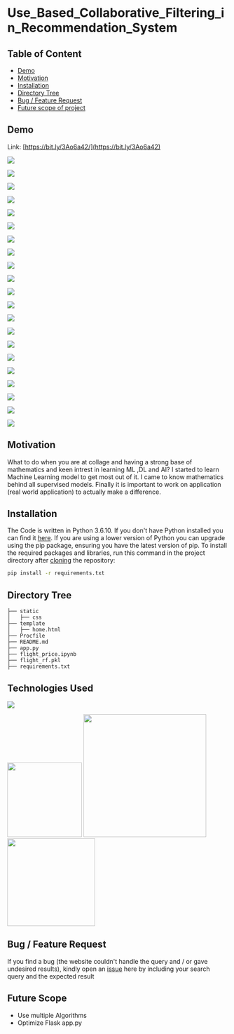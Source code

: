 # Use_Based_Collaborative_Filtering_in_Recommendation_System

## Table of Content
  * [Demo](#demo)
  * [Motivation](#motivation)
  * [Installation](#installation)
  * [Directory Tree](#directory-tree)
  * [Bug / Feature Request](#bug---feature-request)
  * [Future scope of project](#future-scope)


## Demo
Link: [https://bit.ly/3Ao6a42/](https://bit.ly/3Ao6a42)

[![](https://imgur.com/lGZz0kk.png)](https://bit.ly/3Ao6a42/)

[![](https://imgur.com/cQl6dFa.png)](https://bit.ly/3Ao6a42/)

[![](https://imgur.com/NU7pXhm.png)](https://bit.ly/3Ao6a42/)

[![](https://imgur.com/4cNJ0ry.png)](https://bit.ly/3Ao6a42/)

[![](https://imgur.com/78oZpQs.png)](https://bit.ly/3Ao6a42/)

[![](https://imgur.com/YdTYS0i.png)](https://bit.ly/3Ao6a42/)

[![](https://imgur.com/VeUGYgu.png)](https://bit.ly/3Ao6a42/)

[![](https://imgur.com/cVb20jw.png)](https://bit.ly/3Ao6a42/)

[![](https://imgur.com/qWaYsm4.png)](https://bit.ly/3Ao6a42/)

[![](https://imgur.com/8HEGnRV.png)](https://bit.ly/3Ao6a42/)

[![](https://imgur.com/X3OvcJV.png)](https://bit.ly/3Ao6a42/)

[![](https://imgur.com/kfScpMG.png)](https://bit.ly/3Ao6a42/)

[![](https://imgur.com/CRn36IV.png)](https://bit.ly/3Ao6a42/)

[![](https://imgur.com/42xMXcZ.png)](https://bit.ly/3Ao6a42/)

[![](https://imgur.com/ZYCvd3l.png)](https://bit.ly/3Ao6a42/)

[![](https://imgur.com/ZYCvd3l.png)](https://bit.ly/3Ao6a42/)

[![](https://imgur.com/KceacgL.png)](https://bit.ly/3Ao6a42/)

[![](https://imgur.com/uqYUbcq.png)](https://bit.ly/3Ao6a42/)

[![](https://imgur.com/zz8vG5h.png)](https://bit.ly/3Ao6a42/)

[![](https://imgur.com/F5Ly0He.png)](https://bit.ly/3Ao6a42/)

[![](https://imgur.com/HdUpsAA.png)](https://bit.ly/3Ao6a42/)

## Motivation
What to do when you are at collage and having a strong base of mathematics and keen intrest in learning ML ,DL and AI? I started to learn Machine Learning model to get most out of it. I came to know mathematics behind all supervised models. Finally it is important to work on application (real world application) to actually make a difference.

## Installation
The Code is written in Python 3.6.10. If you don't have Python installed you can find it [here](https://www.python.org/downloads/). If you are using a lower version of Python you can upgrade using the pip package, ensuring you have the latest version of pip. To install the required packages and libraries, run this command in the project directory after [cloning](https://www.howtogeek.com/451360/how-to-clone-a-github-repository/) the repository:
```bash
pip install -r requirements.txt
```

## Directory Tree 
```
├── static 
│   ├── css
├── template
│   ├── home.html
├── Procfile
├── README.md
├── app.py
├── flight_price.ipynb
├── flight_rf.pkl
├── requirements.txt
```

## Technologies Used

![](https://forthebadge.com/images/badges/made-with-python.svg)

[<img target="_blank" src="https://flask.palletsprojects.com/en/1.1.x/_images/flask-logo.png" width=170>](https://flask.palletsprojects.com/en/1.1.x/) [<img target="_blank" src="https://number1.co.za/wp-content/uploads/2017/10/gunicorn_logo-300x85.png" width=280>](https://gunicorn.org) [<img target="_blank" src="https://scikit-learn.org/stable/_static/scikit-learn-logo-small.png" width=200>](https://scikit-learn.org/stable/) 


## Bug / Feature Request

If you find a bug (the website couldn't handle the query and / or gave undesired results), kindly open an [issue](https://github.com/Shubhankar9934/Flight-Fare-Price-Prediction-/issues) here by including your search query and the expected result

## Future Scope

* Use multiple Algorithms
* Optimize Flask app.py
